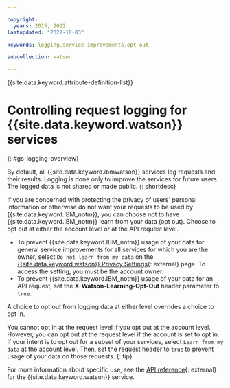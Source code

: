 ```yaml
---

copyright:
  years: 2015, 2022
lastupdated: "2022-10-03"

keywords: logging,service improvements,opt out

subcollection: watson

---
```


{{site.data.keyword.attribute-definition-list}}

# Controlling request logging for {{site.data.keyword.watson}} services
{: #gs-logging-overview}

By default, all {{site.data.keyword.ibmwatson}} services log requests and their results. Logging is done only to improve the services for future users. The logged data is not shared or made public.
{: shortdesc}

If you are concerned with protecting the privacy of users' personal information or otherwise do not want your requests to be used by {{site.data.keyword.IBM_notm}}, you can choose not to have {{site.data.keyword.IBM_notm}} learn from your data (opt out). Choose to opt out at either the account level or at the API request level.

- To prevent {{site.data.keyword.IBM_notm}} usage of your data for general service improvements for all services for which you are the owner, select `Do not learn from my data` on the [{{site.data.keyword.watson}} Privacy Settings](https://{DomainName}/watson/settings/){: external} page. To access the setting, you must be the account owner.
- To prevent {{site.data.keyword.IBM_notm}} usage of your data for an API request, set the **X-Watson-Learning-Opt-Out** header parameter to `true`.

A choice to opt out from logging data at either level overrides a choice to opt in.

You cannot opt in at the request level if you opt out at the account level. However, you can opt out at the request level if the account is set to opt in. If your intent is to opt out for a subset of your services, select `Learn from my data` at the account level. Then, set the request header to `true` to prevent usage of your data on those requests.
{: tip}

For more information about specific use, see the [API reference](https://{DomainName}/developer/watson/documentation){: external} for the {{site.data.keyword.watson}} service.
